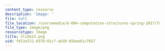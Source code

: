 ```yaml
---
content_type: resource
description: 'Image: '
file: null
file_location: /coursemedia/6-004-computation-structures-spring-2017/fd13af21837881c7ab3965baeb1c7927_Slide23.png
file_type: image/png
resourcetype: Image
title: Slide23.png
uid: fd13af21-8378-81c7-ab39-65baeb1c7927
---
```

